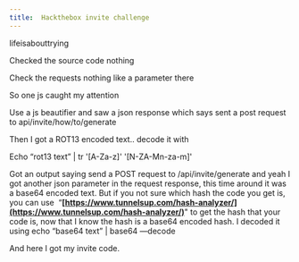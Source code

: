 ```yaml
---
title:  Hackthebox invite challenge
---
```


lifeisabouttrying

Checked the source code nothing

Check the requests nothing like a parameter there

So one js caught my attention

Use a js beautifier and saw a json response which says sent a post request to api/invite/how/to/generate

Then I got a ROT13 encoded text.. decode it with

Echo “rot13 text” | tr '[A-Za-z]' '[N-ZA-Mn-za-m]'

Got an output saying send a POST request to /api/invite/generate and yeah I got another json parameter in the request response, this time around it was a base64 encoded text. But if you not sure which hash the code you get is, you can use  “**[https://www.tunnelsup.com/hash-analyzer/](https://www.tunnelsup.com/hash-analyzer/)**" to get the hash that your code is, now that I know the hash is a base64 encoded hash. I decoded it using echo “base64 text” | base64 —decode

And here I got my invite code.